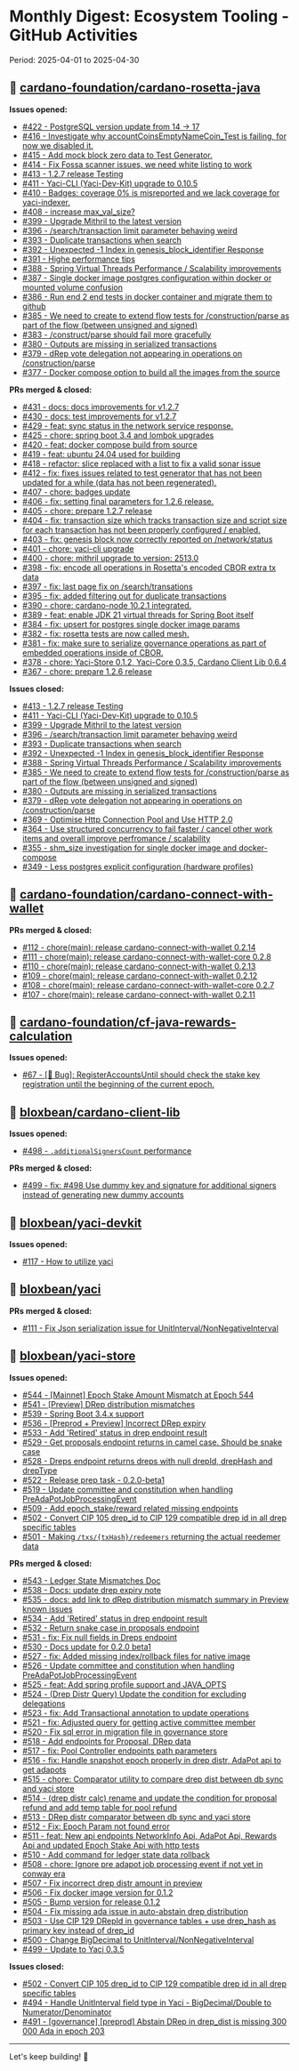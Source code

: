 # Monthly Digest: Ecosystem Tooling - GitHub Activities

Period: 2025-04-01 to 2025-04-30

## 🔹 [cardano-foundation/cardano-rosetta-java](https://github.com/cardano-foundation/cardano-rosetta-java)

**Issues opened:**
- [#422 - PostgreSQL version update from 14 -> 17](https://github.com/cardano-foundation/cardano-rosetta-java/issues/422)
- [#416 - Investigate why accountCoinsEmptyNameCoin_Test is failing, for now we disabled it.](https://github.com/cardano-foundation/cardano-rosetta-java/issues/416)
- [#415 - Add mock block zero data to Test Generator.](https://github.com/cardano-foundation/cardano-rosetta-java/issues/415)
- [#414 - Fix Fossa scanner issues, we need white listing to work](https://github.com/cardano-foundation/cardano-rosetta-java/issues/414)
- [#413 - 1.2.7 release Testing](https://github.com/cardano-foundation/cardano-rosetta-java/issues/413)
- [#411 - Yaci-CLI (Yaci-Dev-Kit) upgrade to 0.10.5](https://github.com/cardano-foundation/cardano-rosetta-java/issues/411)
- [#410 - Badges: coverage 0% is misreported and we lack coverage for yaci-indexer.](https://github.com/cardano-foundation/cardano-rosetta-java/issues/410)
- [#408 - increase max_val_size?](https://github.com/cardano-foundation/cardano-rosetta-java/issues/408)
- [#399 - Upgrade Mithril to the latest version](https://github.com/cardano-foundation/cardano-rosetta-java/issues/399)
- [#396 - /search/transaction limit parameter behaving weird](https://github.com/cardano-foundation/cardano-rosetta-java/issues/396)
- [#393 - Duplicate transactions when search](https://github.com/cardano-foundation/cardano-rosetta-java/issues/393)
- [#392 - Unexpected -1 Index in genesis_block_identifier Response](https://github.com/cardano-foundation/cardano-rosetta-java/issues/392)
- [#391 - Highe performance tips](https://github.com/cardano-foundation/cardano-rosetta-java/issues/391)
- [#388 - Spring Virtual Threads Performance / Scalability improvements](https://github.com/cardano-foundation/cardano-rosetta-java/issues/388)
- [#387 - Single docker image postgres configuration within docker or mounted volume confusion](https://github.com/cardano-foundation/cardano-rosetta-java/issues/387)
- [#386 - Run end 2 end tests in docker container and migrate them to github](https://github.com/cardano-foundation/cardano-rosetta-java/issues/386)
- [#385 - We need to create to extend flow tests for /construction/parse as part of the flow (between unsigned and signed)](https://github.com/cardano-foundation/cardano-rosetta-java/issues/385)
- [#383 - /construct/parse should fail more gracefully](https://github.com/cardano-foundation/cardano-rosetta-java/issues/383)
- [#380 - Outputs are missing in serialized transactions](https://github.com/cardano-foundation/cardano-rosetta-java/issues/380)
- [#379 - dRep vote delegation not appearing in operations on /construction/parse](https://github.com/cardano-foundation/cardano-rosetta-java/issues/379)
- [#377 - Docker compose option to build all the images from the source](https://github.com/cardano-foundation/cardano-rosetta-java/issues/377)

**PRs merged & closed:**
- [#431 - docs: docs improvements for v1.2.7](https://github.com/cardano-foundation/cardano-rosetta-java/pull/431)
- [#430 - docs: test improvements for v1.2.7](https://github.com/cardano-foundation/cardano-rosetta-java/pull/430)
- [#429 - feat: sync status in the network service response.](https://github.com/cardano-foundation/cardano-rosetta-java/pull/429)
- [#425 - chore: spring boot 3.4 and lombok upgrades](https://github.com/cardano-foundation/cardano-rosetta-java/pull/425)
- [#420 - feat: docker compose build from source](https://github.com/cardano-foundation/cardano-rosetta-java/pull/420)
- [#419 - feat: ubuntu 24.04 used for building](https://github.com/cardano-foundation/cardano-rosetta-java/pull/419)
- [#418 - refactor: slice replaced with a list to fix a valid sonar issue](https://github.com/cardano-foundation/cardano-rosetta-java/pull/418)
- [#412 - fix: fixes issues related to test generator that has not been updated for a while (data has not been regenerated).](https://github.com/cardano-foundation/cardano-rosetta-java/pull/412)
- [#407 - chore: badges update](https://github.com/cardano-foundation/cardano-rosetta-java/pull/407)
- [#406 - fix: setting final parameters for 1.2.6 release.](https://github.com/cardano-foundation/cardano-rosetta-java/pull/406)
- [#405 - chore: prepare 1.2.7 release](https://github.com/cardano-foundation/cardano-rosetta-java/pull/405)
- [#404 - fix: transaction size which tracks transaction size and script size for each transaction has not been properly configured / enabled.](https://github.com/cardano-foundation/cardano-rosetta-java/pull/404)
- [#403 - fix: genesis block now correctly reported on /network/status](https://github.com/cardano-foundation/cardano-rosetta-java/pull/403)
- [#401 - chore: yaci-cli upgrade](https://github.com/cardano-foundation/cardano-rosetta-java/pull/401)
- [#400 - chore: mithril upgrade to version: 2513.0](https://github.com/cardano-foundation/cardano-rosetta-java/pull/400)
- [#398 - fix: encode all operations in Rosetta's encoded CBOR extra tx data](https://github.com/cardano-foundation/cardano-rosetta-java/pull/398)
- [#397 - fix: last page fix on /search/transations](https://github.com/cardano-foundation/cardano-rosetta-java/pull/397)
- [#395 - fix: added filtering out for duplicate transactions](https://github.com/cardano-foundation/cardano-rosetta-java/pull/395)
- [#390 - chore: cardano-node 10.2.1 integrated.](https://github.com/cardano-foundation/cardano-rosetta-java/pull/390)
- [#389 - feat: enable JDK 21 virtual threads for Spring Boot itself](https://github.com/cardano-foundation/cardano-rosetta-java/pull/389)
- [#384 - fix: upsert for postgres single docker image params](https://github.com/cardano-foundation/cardano-rosetta-java/pull/384)
- [#382 - fix: rosetta tests are now called mesh.](https://github.com/cardano-foundation/cardano-rosetta-java/pull/382)
- [#381 - fix: make sure to serialize governance operations as part of embedded operations inside of CBOR.](https://github.com/cardano-foundation/cardano-rosetta-java/pull/381)
- [#378 - chore: Yaci-Store 0.1.2, Yaci-Core 0.3.5, Cardano Client Lib 0.6.4](https://github.com/cardano-foundation/cardano-rosetta-java/pull/378)
- [#367 - chore: prepare 1.2.6 release](https://github.com/cardano-foundation/cardano-rosetta-java/pull/367)

**Issues closed:**
- [#413 - 1.2.7 release Testing](https://github.com/cardano-foundation/cardano-rosetta-java/issues/413)
- [#411 - Yaci-CLI (Yaci-Dev-Kit) upgrade to 0.10.5](https://github.com/cardano-foundation/cardano-rosetta-java/issues/411)
- [#399 - Upgrade Mithril to the latest version](https://github.com/cardano-foundation/cardano-rosetta-java/issues/399)
- [#396 - /search/transaction limit parameter behaving weird](https://github.com/cardano-foundation/cardano-rosetta-java/issues/396)
- [#393 - Duplicate transactions when search](https://github.com/cardano-foundation/cardano-rosetta-java/issues/393)
- [#392 - Unexpected -1 Index in genesis_block_identifier Response](https://github.com/cardano-foundation/cardano-rosetta-java/issues/392)
- [#388 - Spring Virtual Threads Performance / Scalability improvements](https://github.com/cardano-foundation/cardano-rosetta-java/issues/388)
- [#385 - We need to create to extend flow tests for /construction/parse as part of the flow (between unsigned and signed)](https://github.com/cardano-foundation/cardano-rosetta-java/issues/385)
- [#380 - Outputs are missing in serialized transactions](https://github.com/cardano-foundation/cardano-rosetta-java/issues/380)
- [#379 - dRep vote delegation not appearing in operations on /construction/parse](https://github.com/cardano-foundation/cardano-rosetta-java/issues/379)
- [#369 - Optimise Http Connection Pool and Use HTTP 2.0](https://github.com/cardano-foundation/cardano-rosetta-java/issues/369)
- [#364 - Use structured concurrency to fail faster / cancel other work items and overall improve perfromance / scalability](https://github.com/cardano-foundation/cardano-rosetta-java/issues/364)
- [#355 - shm_size investigation for single docker image and docker-compose](https://github.com/cardano-foundation/cardano-rosetta-java/issues/355)
- [#349 - Less postgres explicit configuration (hardware profiles)](https://github.com/cardano-foundation/cardano-rosetta-java/issues/349)

## 🔹 [cardano-foundation/cardano-connect-with-wallet](https://github.com/cardano-foundation/cardano-connect-with-wallet)

**PRs merged & closed:**
- [#112 - chore(main): release cardano-connect-with-wallet 0.2.14](https://github.com/cardano-foundation/cardano-connect-with-wallet/pull/112)
- [#111 - chore(main): release cardano-connect-with-wallet-core 0.2.8](https://github.com/cardano-foundation/cardano-connect-with-wallet/pull/111)
- [#110 - chore(main): release cardano-connect-with-wallet 0.2.13](https://github.com/cardano-foundation/cardano-connect-with-wallet/pull/110)
- [#109 - chore(main): release cardano-connect-with-wallet 0.2.12](https://github.com/cardano-foundation/cardano-connect-with-wallet/pull/109)
- [#108 - chore(main): release cardano-connect-with-wallet-core 0.2.7](https://github.com/cardano-foundation/cardano-connect-with-wallet/pull/108)
- [#107 - chore(main): release cardano-connect-with-wallet 0.2.11](https://github.com/cardano-foundation/cardano-connect-with-wallet/pull/107)

## 🔹 [cardano-foundation/cf-java-rewards-calculation](https://github.com/cardano-foundation/cf-java-rewards-calculation)

**Issues opened:**
- [#67 - [🐞 Bug]: RegisterAccountsUntil should check the stake key registration until the beginning of the current epoch.](https://github.com/cardano-foundation/cf-java-rewards-calculation/issues/67)

## 🔹 [bloxbean/cardano-client-lib](https://github.com/bloxbean/cardano-client-lib)

**Issues opened:**
- [#498 - `.additionalSignersCount` performance](https://github.com/bloxbean/cardano-client-lib/issues/498)

**PRs merged & closed:**
- [#499 - fix: #498 Use dummy key and signature for additional signers instead of generating new dummy accounts](https://github.com/bloxbean/cardano-client-lib/pull/499)

## 🔹 [bloxbean/yaci-devkit](https://github.com/bloxbean/yaci-devkit)

**Issues opened:**
- [#117 - How to utilize yaci](https://github.com/bloxbean/yaci-devkit/issues/117)

## 🔹 [bloxbean/yaci](https://github.com/bloxbean/yaci)

**PRs merged & closed:**
- [#111 - Fix Json serialization issue for UnitInterval/NonNegativeInterval](https://github.com/bloxbean/yaci/pull/111)

## 🔹 [bloxbean/yaci-store](https://github.com/bloxbean/yaci-store)

**Issues opened:**
- [#544 - [Mainnet] Epoch Stake Amount Mismatch at Epoch 544](https://github.com/bloxbean/yaci-store/issues/544)
- [#541 - [Preview] DRep distribution mismatches](https://github.com/bloxbean/yaci-store/issues/541)
- [#539 - Spring Boot 3.4.x support](https://github.com/bloxbean/yaci-store/issues/539)
- [#536 - [Preprod + Preview] Incorrect DRep expiry](https://github.com/bloxbean/yaci-store/issues/536)
- [#533 - Add 'Retired' status in drep endpoint result](https://github.com/bloxbean/yaci-store/issues/533)
- [#529 - Get proposals endpoint returns in camel case. Should be snake case](https://github.com/bloxbean/yaci-store/issues/529)
- [#528 - Dreps endpoint returns dreps with null drepId, drepHash and drepType](https://github.com/bloxbean/yaci-store/issues/528)
- [#522 - Release prep task - 0.2.0-beta1](https://github.com/bloxbean/yaci-store/issues/522)
- [#519 - Update committee and constitution when handling PreAdaPotJobProcessingEvent](https://github.com/bloxbean/yaci-store/issues/519)
- [#509 - Add epoch_stake/reward related missing endpoints](https://github.com/bloxbean/yaci-store/issues/509)
- [#502 - Convert CIP 105 drep_id to CIP 129 compatible drep id in all drep specific tables](https://github.com/bloxbean/yaci-store/issues/502)
- [#501 - Making `/txs/{txHash}/redeemers` returning the actual reedemer data](https://github.com/bloxbean/yaci-store/issues/501)

**PRs merged & closed:**
- [#543 - Ledger State Mismatches Doc](https://github.com/bloxbean/yaci-store/pull/543)
- [#538 - Docs: update drep expiry note](https://github.com/bloxbean/yaci-store/pull/538)
- [#535 - docs: add link to dRep distribution mismatch summary in Preview known issues](https://github.com/bloxbean/yaci-store/pull/535)
- [#534 -  Add 'Retired' status in drep endpoint result](https://github.com/bloxbean/yaci-store/pull/534)
- [#532 - Return snake case in proposals endpoint](https://github.com/bloxbean/yaci-store/pull/532)
- [#531 - fix: Fix null fields in Dreps endpoint](https://github.com/bloxbean/yaci-store/pull/531)
- [#530 - Docs update for 0.2.0 beta1](https://github.com/bloxbean/yaci-store/pull/530)
- [#527 - fix: Added missing index/rollback files for native image](https://github.com/bloxbean/yaci-store/pull/527)
- [#526 - Update committee and constitution when handling PreAdaPotJobProcessingEvent](https://github.com/bloxbean/yaci-store/pull/526)
- [#525 - feat: Add spring profile support and JAVA_OPTS](https://github.com/bloxbean/yaci-store/pull/525)
- [#524 - (Drep Distr Query) Update the condition for excluding delegations](https://github.com/bloxbean/yaci-store/pull/524)
- [#523 - fix: Add Transactional annotation to update operations](https://github.com/bloxbean/yaci-store/pull/523)
- [#521 - fix: Adjusted query for getting active committee member](https://github.com/bloxbean/yaci-store/pull/521)
- [#520 - Fix sql error in migration file in governance store](https://github.com/bloxbean/yaci-store/pull/520)
- [#518 - Add endpoints for Proposal, DRep data](https://github.com/bloxbean/yaci-store/pull/518)
- [#517 - fix: Pool Controller endpoints path parameters](https://github.com/bloxbean/yaci-store/pull/517)
- [#516 - fix: Handle snapshot epoch properly in drep distr, AdaPot api to get adapots](https://github.com/bloxbean/yaci-store/pull/516)
- [#515 - chore: Comparator utility to compare drep dist between db sync and yaci store](https://github.com/bloxbean/yaci-store/pull/515)
- [#514 - (drep distr calc) rename and update the condition for proposal refund and add temp table for pool refund](https://github.com/bloxbean/yaci-store/pull/514)
- [#513 - DRep distr comparator between db sync and yaci store](https://github.com/bloxbean/yaci-store/pull/513)
- [#512 - Fix: Epoch Param not found error](https://github.com/bloxbean/yaci-store/pull/512)
- [#511 - feat: New api endpoints NetworkInfo Api, AdaPot Api, Rewards Api and updated Epoch Stake Api with http tests](https://github.com/bloxbean/yaci-store/pull/511)
- [#510 - Add command for ledger state data rollback](https://github.com/bloxbean/yaci-store/pull/510)
- [#508 - chore: Ignore pre adapot job processing event if not yet in conway era](https://github.com/bloxbean/yaci-store/pull/508)
- [#507 - Fix incorrect drep distr amount in preview](https://github.com/bloxbean/yaci-store/pull/507)
- [#506 - Fix docker image version for 0.1.2](https://github.com/bloxbean/yaci-store/pull/506)
- [#505 - Bump version for release 0.1.2](https://github.com/bloxbean/yaci-store/pull/505)
- [#504 - Fix missing ada issue in auto-abstain drep distribution](https://github.com/bloxbean/yaci-store/pull/504)
- [#503 - Use CIP 129 DRepId in governance tables + use drep_hash as primary key instead of drep_id](https://github.com/bloxbean/yaci-store/pull/503)
- [#500 - Change BigDecimal to UnitInterval/NonNegativeInterval](https://github.com/bloxbean/yaci-store/pull/500)
- [#499 - Update to Yaci 0.3.5](https://github.com/bloxbean/yaci-store/pull/499)

**Issues closed:**
- [#502 - Convert CIP 105 drep_id to CIP 129 compatible drep id in all drep specific tables](https://github.com/bloxbean/yaci-store/issues/502)
- [#494 - Handle UnitInterval field type in Yaci - BigDecimal/Double to Numerator/Denominator](https://github.com/bloxbean/yaci-store/issues/494)
- [#491 - [governance] [preprod] Abstain DRep in drep_dist is missing 300 000 Ada in epoch 203](https://github.com/bloxbean/yaci-store/issues/491)


---

Let's keep building! 🚀
